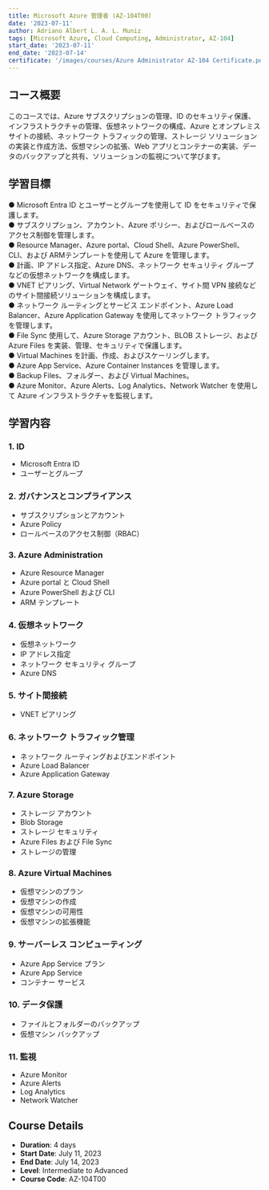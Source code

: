 ```yaml
---
title: Microsoft Azure 管理者 (AZ-104T00)
date: '2023-07-11'
author: Adriano Albert L. A. L. Muniz
tags: [Microsoft Azure, Cloud Computing, Administrator, AZ-104]
start_date: '2023-07-11'
end_date: '2023-07-14'
certificate: '/images/courses/Azure Administrator AZ-104 Certificate.pdf'
---
```


## コース概要
このコースでは、Azure サブスクリプションの管理、ID のセキュリティ保護、インフラストラクチャの管理、仮想ネットワークの構成、Azure とオンプレミス サイトの接続、ネットワーク トラフィックの管理、ストレージ ソリューションの実装と作成方法、仮想マシンの拡張、Web アプリとコンテナーの実装、データのバックアップと共有、ソリューションの監視について学びます。

## 学習目標
● Microsoft Entra ID とユーザーとグループを使用して ID をセキュリティで保護します。  
● サブスクリプション、アカウント、Azure ポリシー、およびロールベースのアクセス制御を管理します。  
● Resource Manager、Azure portal、Cloud Shell、Azure PowerShell、CLI、および ARMテンプレートを使用して Azure を管理します。  
● 計画、IP アドレス指定、Azure DNS、ネットワーク セキュリティ グループ などの仮想ネットワークを構成します。  
● VNET ピアリング、Virtual Network ゲートウェイ、サイト間 VPN 接続などのサイト間接続ソリューションを構成します。  
● ネットワーク ルーティングとサービス エンドポイント、Azure Load Balancer、Azure Application Gateway を使用してネットワーク トラフィックを管理します。  
● File Sync 使用して、Azure Storage アカウント、BLOB ストレージ、および Azure Files を実装、管理、セキュリティで保護します。  
● Virtual Machines を計画、作成、およびスケーリングします。  
● Azure App Service、Azure Container Instances を管理します。  
● Backup Files、フォルダー、および Virtual Machines。  
● Azure Monitor、Azure Alerts、Log Analytics、Network Watcher を使用して Azure インフラストラクチャを監視します。

## 学習内容

### 1. ID
- Microsoft Entra ID
- ユーザーとグループ

### 2. ガバナンスとコンプライアンス
- サブスクリプションとアカウント
- Azure Policy
- ロールベースのアクセス制御（RBAC）

### 3. Azure Administration
- Azure Resource Manager
- Azure portal と Cloud Shell
- Azure PowerShell および CLI
- ARM テンプレート

### 4. 仮想ネットワーク
- 仮想ネットワーク
- IP アドレス指定
- ネットワーク セキュリティ グループ
- Azure DNS

### 5. サイト間接続
- VNET ピアリング

### 6. ネットワーク トラフィック管理
- ネットワーク ルーティングおよびエンドポイント
- Azure Load Balancer
- Azure Application Gateway

### 7. Azure Storage
- ストレージ アカウント
- Blob Storage
- ストレージ セキュリティ
- Azure Files および File Sync
- ストレージの管理

### 8. Azure Virtual Machines
- 仮想マシンのプラン
- 仮想マシンの作成
- 仮想マシンの可用性
- 仮想マシンの拡張機能

### 9. サーバーレス コンピューティング
- Azure App Service プラン
- Azure App Service
- コンテナー サービス

### 10. データ保護
- ファイルとフォルダーのバックアップ
- 仮想マシン バックアップ

### 11. 監視
- Azure Monitor
- Azure Alerts
- Log Analytics
- Network Watcher

## Course Details
- **Duration**: 4 days
- **Start Date**: July 11, 2023
- **End Date**: July 14, 2023
- **Level**: Intermediate to Advanced
- **Course Code**: AZ-104T00 